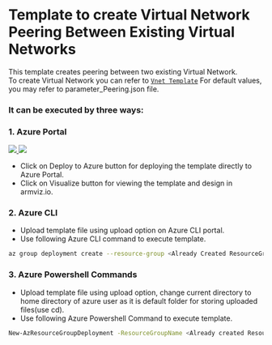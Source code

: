 #  Template to create Virtual Network Peering Between Existing Virtual Networks
This template creates peering between two existing Virtual Network.<br/>
To create Virtual Network you can refer to [`Vnet Template`](https://raw.githubusercontent.com/riyaagrahari/ARM-Templates/master/VNet_Template/template.json)
For default values, you may refer to parameter_Peering.json file.

### It can be executed by three ways:

### 1. Azure Portal 

<a href="https://portal.azure.com/#create/Microsoft.Template/uri/https%3A%2F%2Fraw.githubusercontent.com%2Friyaagrahari%2FAzure-Templates%2Fmaster%2FVNet_Peering_Template%2FPeering_Template.json" target="_blank">
    <img src="http://azuredeploy.net/deploybutton.png"/>
</a>
<a href="http://armviz.io/#/?load=https%3A%2F%2Fraw.githubusercontent.com%2Friyaagrahari%2FAzure-Templates%2Fmaster%2FVNet_Peering_Template%2FPeering_Template.json" target="_blank">
    <img src="http://armviz.io/visualizebutton.png"/>
</a>

- Click on Deploy to Azure button for deploying the template directly to Azure Portal.<br/>
- Click on Visualize button for viewing the template and design in armviz.io.<br />

### 2. Azure CLI 

- Upload template file using upload option on Azure CLI portal.<br />
- Use following Azure CLI command to execute template.
```bash
az group deployment create --resource-group <Already Created ResourceGroupName> --template-file template.json
```
### 3. Azure Powershell Commands

- Upload template file using upload option, change current directory to home directory of azure user as it is default folder for storing uploaded files(use cd).<br />
- Use following Azure Powershell Command to execute template.
```bash
New-AzResourceGroupDeployment -ResourceGroupName <Already created ResourceGroupName>  -TemplateFile template.json
```
